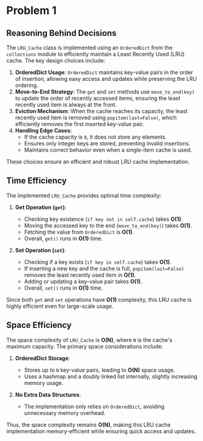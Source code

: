 # Problem 1

## Reasoning Behind Decisions

The `LRU_Cache` class is implemented using an `OrderedDict` from the `collections` module to efficiently maintain a Least Recently Used (LRU) cache. The key design choices include:

1. **OrderedDict Usage**: `OrderedDict` maintains key-value pairs in the order of insertion, allowing easy access and updates while preserving the LRU ordering.
2. **Move-to-End Strategy**: The `get` and `set` methods use `move_to_end(key)` to update the order of recently accessed items, ensuring the least recently used item is always at the front.
3. **Eviction Mechanism**: When the cache reaches its capacity, the least recently used item is removed using `popitem(last=False)`, which efficiently removes the first inserted key-value pair.
4. **Handling Edge Cases**:
   - If the cache capacity is `0`, it does not store any elements.
   - Ensures only integer keys are stored, preventing invalid insertions.
   - Maintains correct behavior even when a single-item cache is used.

These choices ensure an efficient and robust LRU cache implementation.

## Time Efficiency

The implemented `LRU_Cache` provides optimal time complexity:

1. **Get Operation (`get`)**:
   - Checking key existence (`if key not in self.cache`) takes **O(1)**.
   - Moving the accessed key to the end (`move_to_end(key)`) takes **O(1)**.
   - Fetching the value from `OrderedDict` is **O(1)**.
   - Overall, `get()` runs in **O(1)** time.

2. **Set Operation (`set`)**:
   - Checking if a key exists (`if key in self.cache`) takes **O(1)**.
   - If inserting a new key and the cache is full, `popitem(last=False)` removes the least recently used item in **O(1)**.
   - Adding or updating a key-value pair takes **O(1)**.
   - Overall, `set()` runs in **O(1)** time.

Since both `get` and `set` operations have **O(1)** complexity, this LRU cache is highly efficient even for large-scale usage.

## Space Efficiency

The space complexity of `LRU_Cache` is **O(N)**, where `N` is the cache's maximum capacity. The primary space considerations include:

1. **OrderedDict Storage**:
   - Stores up to `N` key-value pairs, leading to **O(N)** space usage.
   - Uses a hashmap and a doubly linked list internally, slightly increasing memory usage.

2. **No Extra Data Structures**:
   - The implementation only relies on `OrderedDict`, avoiding unnecessary memory overhead.

Thus, the space complexity remains **O(N)**, making this LRU cache implementation memory-efficient while ensuring quick access and updates.

